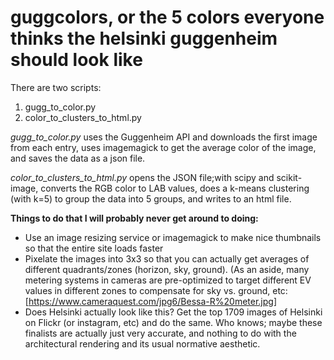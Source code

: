 # guggcolors, or the 5 colors everyone thinks the helsinki guggenheim should look like

There are two scripts:
1) gugg_to_color.py
2) color_to_clusters_to_html.py

*gugg_to_color.py*
uses the Guggenheim API and downloads the first image from each entry, uses imagemagick to get the average color of the image, and saves the data as a json file.

*color_to_clusters_to_html.py*
opens the JSON file;with scipy and scikit-image, converts the RGB color to LAB values, does a k-means clustering (with k=5) to group the data into 5 groups, and writes to an html file.
 
**Things to do that I will probably never get around to doing:**
- Use an image resizing service or imagemagick to make nice thumbnails so that the entire site loads faster
- Pixelate the images into 3x3 so that you can actually get averages of different quadrants/zones (horizon, sky, ground). (As an aside, many metering systems in cameras are pre-optimized to target different EV values in different zones to compensate for sky vs. ground, etc: [https://www.cameraquest.com/jpg6/Bessa-R%20meter.jpg]
- Does Helsinki actually look like this? Get the top 1709 images of Helsinki on Flickr (or instagram, etc) and do the same. Who knows; maybe these finalists are actually just very accurate, and nothing to do with the architectural rendering and its usual normative aesthetic.
